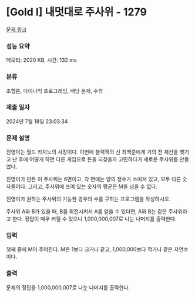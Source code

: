 # [Gold I] 내멋대로 주사위 - 1279 

[문제 링크](https://www.acmicpc.net/problem/1279) 

### 성능 요약

메모리: 2020 KB, 시간: 132 ms

### 분류

조합론, 다이나믹 프로그래밍, 배낭 문제, 수학

### 제출 일자

2024년 7월 18일 23:03:34

### 문제 설명

<p>진영이는 월드 카지노의 사장이다. 이번에 블랙잭의 신 최백준에게 거의 전 재산을 뺏기고 난 후에 어떻게 하면 다른 게임으로 돈을 되찾을까 고민하다가 새로운 주사위를 만들었다.</p>

<p>진영이가 만든 이 주사위는 6면이고, 각 면에는 양의 정수가 쓰여져 있고, 모두 다른 숫자들이다. 그리고, 주사위에 쓰여 있는 숫자의 평균은 M을 넘을 수 없다.</p>

<p>진영이가 원하는 주사위의 가능한 경우의 수를 구하는 프로그램을 작성하시오.</p>

<p>주사위 A와 B가 있을 때, B를 회전시켜서 A를 얻을 수 있다면, A와 B는 같은 주사위라고 한다. 정답이 매우 커질 수 있으니 1,000,000,007로 나눈 나머지를 출력한다.</p>

### 입력 

 <p>첫째 줄에 M이 주어진다. M은 1보다 크거나 같고, 1,000,000보다 작거나 같은 자연수이다.</p>

### 출력 

 <p>문제의 정답을 1,000,000,007로 나눈 나머지를 출력한다.</p>

